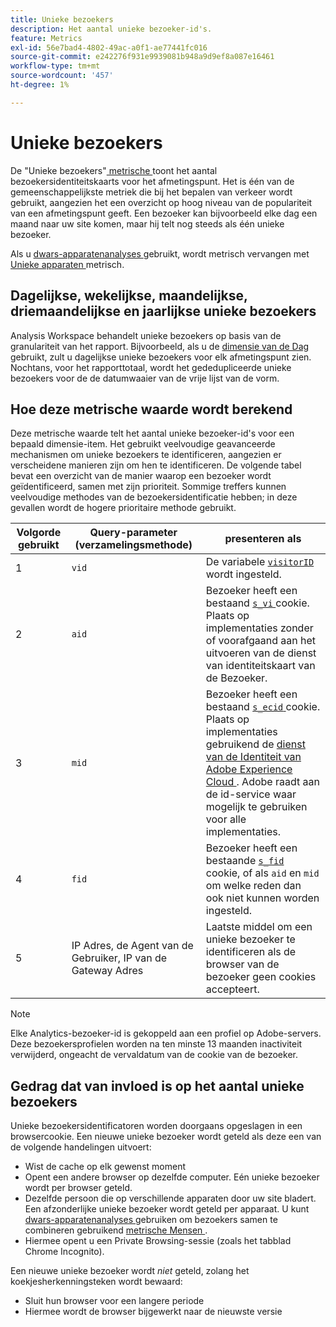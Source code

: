 ```yaml
---
title: Unieke bezoekers
description: Het aantal unieke bezoeker-id's.
feature: Metrics
exl-id: 56e7bad4-4802-49ac-a0f1-ae77441fc016
source-git-commit: e242276f931e9939081b948a9d9ef8a087e16461
workflow-type: tm+mt
source-wordcount: '457'
ht-degree: 1%

---
```


# Unieke bezoekers

De &quot;Unieke bezoekers&quot;[ metrische ](overview.md) toont het aantal bezoekersidentiteitskaarts voor het afmetingspunt. Het is één van de gemeenschappelijkste metriek die bij het bepalen van verkeer wordt gebruikt, aangezien het een overzicht op hoog niveau van de populariteit van een afmetingspunt geeft. Een bezoeker kan bijvoorbeeld elke dag een maand naar uw site komen, maar hij telt nog steeds als één unieke bezoeker.

Als u [ dwars-apparatenanalyses ](../cda/overview.md) gebruikt, wordt metrisch vervangen met [ Unieke apparaten ](unique-devices.md) metrisch.

## Dagelijkse, wekelijkse, maandelijkse, driemaandelijkse en jaarlijkse unieke bezoekers

Analysis Workspace behandelt unieke bezoekers op basis van de granulariteit van het rapport. Bijvoorbeeld, als u de [ dimensie van de Dag ](../dimensions/day.md) gebruikt, zult u dagelijkse unieke bezoekers voor elk afmetingspunt zien. Nochtans, voor het rapporttotaal, wordt het gededupliceerde unieke bezoekers voor de de datumwaaier van de vrije lijst van de vorm.

## Hoe deze metrische waarde wordt berekend

Deze metrische waarde telt het aantal unieke bezoeker-id&#39;s voor een bepaald dimensie-item. Het gebruikt veelvoudige geavanceerde mechanismen om unieke bezoekers te identificeren, aangezien er verscheidene manieren zijn om hen te identificeren. De volgende tabel bevat een overzicht van de manier waarop een bezoeker wordt geïdentificeerd, samen met zijn prioriteit. Sommige treffers kunnen veelvoudige methodes van de bezoekersidentificatie hebben; in deze gevallen wordt de hogere prioritaire methode gebruikt.

| Volgorde gebruikt | Query-parameter (verzamelingsmethode) | presenteren als |
| --- | --- | --- |
| 1 | `vid` | De variabele [`visitorID`](/help/implement/vars/config-vars/visitorid.md) wordt ingesteld. |
| 2 | `aid` | Bezoeker heeft een bestaand [`s_vi` ](https://experienceleague.adobe.com/docs/core-services/interface/ec-cookies/cookies-analytics.html?lang=nl-NL) cookie. Plaats op implementaties zonder of voorafgaand aan het uitvoeren van de dienst van identiteitskaart van de Bezoeker. |
| 3 | `mid` | Bezoeker heeft een bestaand [`s_ecid` ](https://experienceleague.adobe.com/docs/core-services/interface/ec-cookies/cookies-analytics.html?lang=nl-NL) cookie. Plaats op implementaties gebruikend de [ dienst van de Identiteit van Adobe Experience Cloud ](https://experienceleague.adobe.com/docs/id-service/using/home.html?lang=nl-NL). Adobe raadt aan de id-service waar mogelijk te gebruiken voor alle implementaties. |
| 4 | `fid` | Bezoeker heeft een bestaande [`s_fid` ](https://experienceleague.adobe.com/docs/core-services/interface/ec-cookies/cookies-analytics.html?lang=nl-NL) cookie, of als `aid` en `mid` om welke reden dan ook niet kunnen worden ingesteld. |
| 5 | IP Adres, de Agent van de Gebruiker, IP van de Gateway Adres | Laatste middel om een unieke bezoeker te identificeren als de browser van de bezoeker geen cookies accepteert. |

>[!NOTE]
>
>Elke Analytics-bezoeker-id is gekoppeld aan een profiel op Adobe-servers. Deze bezoekersprofielen worden na ten minste 13 maanden inactiviteit verwijderd, ongeacht de vervaldatum van de cookie van de bezoeker.

## Gedrag dat van invloed is op het aantal unieke bezoekers

Unieke bezoekersidentificatoren worden doorgaans opgeslagen in een browsercookie. Een nieuwe unieke bezoeker wordt geteld als deze een van de volgende handelingen uitvoert:

* Wist de cache op elk gewenst moment
* Opent een andere browser op dezelfde computer. Eén unieke bezoeker wordt per browser geteld.
* Dezelfde persoon die op verschillende apparaten door uw site bladert. Een afzonderlijke unieke bezoeker wordt geteld per apparaat. U kunt [ dwars-apparatenanalyses ](../cda/overview.md) gebruiken om bezoekers samen te combineren gebruikend [ metrische Mensen ](people.md).
* Hiermee opent u een Private Browsing-sessie (zoals het tabblad Chrome Incognito).

Een nieuwe unieke bezoeker wordt *niet* geteld, zolang het koekjesherkenningsteken wordt bewaard:

* Sluit hun browser voor een langere periode
* Hiermee wordt de browser bijgewerkt naar de nieuwste versie
